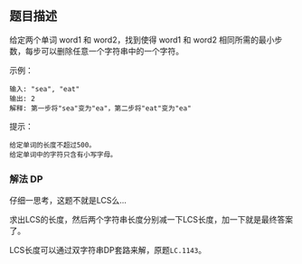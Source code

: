 ## 题目描述
给定两个单词 word1 和 word2，找到使得 word1 和 word2 相同所需的最小步数，每步可以删除任意一个字符串中的一个字符。

示例：
```
输入: "sea", "eat"
输出: 2
解释: 第一步将"sea"变为"ea"，第二步将"eat"变为"ea"
```

提示：
```
给定单词的长度不超过500。
给定单词中的字符只含有小写字母。
```

### 解法 DP
仔细一思考，这题不就是LCS么…

求出LCS的长度，然后两个字符串长度分别减一下LCS长度，加一下就是最终答案了。

LCS长度可以通过双字符串DP套路来解，原题`LC.1143`。